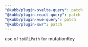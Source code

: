 ```yaml
---
"@kubb/plugin-svelte-query": patch
"@kubb/plugin-react-query": patch
"@kubb/plugin-vue-query": patch
"@kubb/plugin-swr": patch
---
```


use of `toURLPath` for mutationKey
